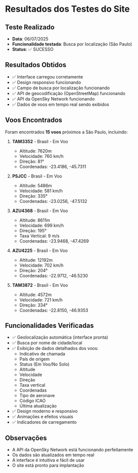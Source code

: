 # Resultados dos Testes do Site

## Teste Realizado
- **Data**: 06/07/2025
- **Funcionalidade testada**: Busca por localização (São Paulo)
- **Status**: ✅ SUCESSO

## Resultados Obtidos
- ✅ Interface carregou corretamente
- ✅ Design responsivo funcionando
- ✅ Campo de busca por localização funcionando
- ✅ API de geocodificação (OpenStreetMap) funcionando
- ✅ API da OpenSky Network funcionando
- ✅ Dados de voos em tempo real sendo exibidos

## Voos Encontrados
Foram encontrados **15 voos** próximos a São Paulo, incluindo:

1. **TAM3352** - Brasil - Em Voo
   - Altitude: 7620m
   - Velocidade: 760 km/h
   - Direção: 81°
   - Coordenadas: -23.4186, -45.7311

2. **PSJCC** - Brasil - Em Voo
   - Altitude: 5486m
   - Velocidade: 581 km/h
   - Direção: 335°
   - Coordenadas: -23.0256, -47.5132

3. **AZU4368** - Brasil - Em Voo
   - Altitude: 8611m
   - Velocidade: 699 km/h
   - Direção: 195°
   - Taxa Vertical: 9 m/s
   - Coordenadas: -23.9468, -47.4269

4. **AZU4225** - Brasil - Em Voo
   - Altitude: 12192m
   - Velocidade: 702 km/h
   - Direção: 204°
   - Coordenadas: -22.9712, -46.5230

5. **TAM3872** - Brasil - Em Voo
   - Altitude: 4572m
   - Velocidade: 721 km/h
   - Direção: 334°
   - Coordenadas: -22.8150, -46.9353

## Funcionalidades Verificadas
- ✅ Geolocalização automática (interface pronta)
- ✅ Busca por nome de cidade/local
- ✅ Exibição de dados detalhados dos voos:
  - Indicativo de chamada
  - País de origem
  - Status (Em Voo/No Solo)
  - Altitude
  - Velocidade
  - Direção
  - Taxa vertical
  - Coordenadas
  - Tipo de aeronave
  - Código ICAO
  - Última atualização
- ✅ Design moderno e responsivo
- ✅ Animações e efeitos visuais
- ✅ Indicadores de carregamento

## Observações
- A API da OpenSky Network está funcionando perfeitamente
- Os dados são atualizados em tempo real
- A interface é intuitiva e fácil de usar
- O site está pronto para implantação

